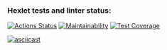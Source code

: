 ### Hexlet tests and linter status:
[![Actions Status](https://github.com/starbuck007/python-project-50/actions/workflows/hexlet-check.yml/badge.svg)](https://github.com/starbuck007/python-project-50/actions)
[![Maintainability](https://api.codeclimate.com/v1/badges/c7ebc82c646ae6fa49eb/maintainability)](https://codeclimate.com/github/starbuck007/python-project-50/maintainability)
[![Test Coverage](https://api.codeclimate.com/v1/badges/c7ebc82c646ae6fa49eb/test_coverage)](https://codeclimate.com/github/starbuck007/python-project-50/test_coverage)

[![asciicast](https://asciinema.org/a/Fi5hg69spbEdWIMZOHdwYJWFy.svg)](https://asciinema.org/a/Fi5hg69spbEdWIMZOHdwYJWFy)

